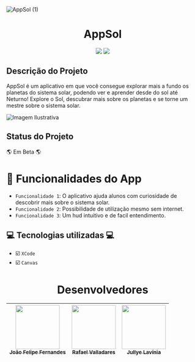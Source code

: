![AppSol (1)](https://user-images.githubusercontent.com/97364522/202912499-9955afa8-d536-48e7-8f50-448b3705d2b8.png)


<h1 align="center"> AppSol </h1>

<p align="center">
<img src="https://img.shields.io/badge/Code-Swift-orange"/>
<img src="https://img.shields.io/badge/Coding-Club-blue"/>
</p>

## Descrição do Projeto
AppSol é um aplicativo em que você consegue explorar mais a fundo os planetas do sistema solar, podendo ver e aprender desde do sol até Neturno! Explore o Sol, descubrar mais sobre os planetas e se torne um mestre sobre o sistema solar.

![Imagem Ilustrativa](https://user-images.githubusercontent.com/97364522/202911632-fdab4086-b9bc-404c-8b88-18b221480e61.png)

## Status do Projeto
:earth_americas: Em Beta :earth_americas:

# :milky_way: Funcionalidades do App

- `Funcionalidade 1`: O aplicativo ajuda alunos com curiosidade de descobrir mais sobre o sistema solar.
- `Funcionalidade 2`: Possibilidade de utilização mesmo sem internet.
- `Funcionalidade 3`: Um hud intuitivo e de facil entendimento.

## :computer: Tecnologias utilizadas :computer:

- :ballot_box_with_check: `XCode`
- :ballot_box_with_check: `Canvas`

<h1 align="center"> Desenvolvedores </h1>

| [<img src="https://user-images.githubusercontent.com/97364522/202913479-6b735de6-e44b-4d77-afd3-e08b6c458b79.jpg" width=115><br><sub>João Felipe Fernandes</sub>](https://github.com/LordPinguim) |  [<img src="https://user-images.githubusercontent.com/97364522/204866578-bdadc565-04c4-4328-b7c0-0d4a16c7c54e.jpeg" width=115><br><sub>Rafael Valladares</sub>](https://github.com/Rafaelvalladares) |  [<img src="https://user-images.githubusercontent.com/97364522/204093282-35b1975c-bca8-4118-8adc-85db37b1d324.jpeg" width=115><br><sub>Jullye Lavínia</sub>](https://github.com/LaviniaJ) |
| :---: | :---: | :---: |
